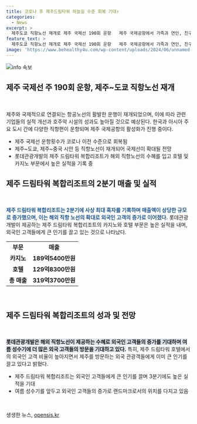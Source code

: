 ```yaml
---
title: 코로나 후 제주드림타워 하늘길 수준 회복 기대↑
categories:
  - News
excerpt: >
  제주도쿄 직항노선 재개로 제주 국제선 190회 운항   제주 국제공항에서 가족과 연인, 친구들이 붐비며 관광객 발걸음이 늘어났다. 코로나19 이전 수준을 회복한 제주 공항 국제선 운항 횟수가 주 190회를 돌파했다. 제주항공, 진에어, 대한항공 등이 중국과 일본을 잇는 직항노선을 재개하며 하늘길이 넓어졌다. 롯데관광개발의 제주 드림타워 복합리조트는 해외 직항노선 확대로 호텔과 카지노 부문에서 큰 실적을 올리고 있으며, 2분기에만 1000억원대 매출을 달성했다. 이어서 여름 성수기에는 외국인 고객 증가로 더 강한 실적이 기대된다.
feature_text: >
  제주도쿄 직항노선 재개로 제주 국제선 190회 운항   제주 국제공항에서 가족과 연인, 친구들이 붐비며 관광객 발걸음이 늘어났다. 코로나19 이전 수준을 회복한 제주 공항 국제선 운항 횟수가 주 190회를 돌파했다. 제주항공, 진에어, 대한항공 등이 중국과 일본을 잇는 직항노선을 재개하며 하늘길이 넓어졌다. 롯데관광개발의 제주 드림타워 복합리조트는 해외 직항노선 확대로 호텔과 카지노 부문에서 큰 실적을 올리고 있으며, 2분기에만 1000억원대 매출을 달성했다. 이어서 여름 성수기에는 외국인 고객 증가로 더 강한 실적이 기대된다.
image: 'https://www.behealthy4u.com/wp-content/uploads/2024/06/unnamed-file.png'
---
```


<p><img src="https://www.behealthy4u.com/wp-content/uploads/2024/06/unnamed-file.png" alt="info 속보" /></p>

<h2 data-ke-size="size26">제주 국제선 주 190회 운항, 제주~도쿄 직항노선 재개</h2>

<p data-ke-size="size16">&nbsp;</p>

<p>제주와 국제적으로 연결되는 항공노선의 활발한 운행이 재개되었으며, 이에 따라 관련 기업들의 실적 개선과 호주악 시설의 성과도 높아질 것으로 예상된다. 한국과 아시아 주요 도시 간에 다양한 직항편이 운항되며 제주 국제공항의 활성화가 진행 중이다.</p>

<ul>
<li>제주 국제선 운항횟수가 코로나 이전 수준으로 회복됨</li>
<li>제주~도쿄, 제주~중국 시안 등 직항노선이 재개되어 국제선이 확대될 전망</li>
<li>롯데관광개발의 제주 드림타워 복합리조트가 해외 직항노선의 수혜를 입고 호텔 및 카지노 부문에서 높은 실적을 기록 중</li>
</ul>

<h2 data-ke-size="size26">제주 드림타워 복합리조트의 2분기 매출 및 실적</h2>

<p data-ke-size="size16">&nbsp;</p>

<p><b><span style="color: #1a5490;">제주 드림타워 복합리조트는 2분기에 사상 최대 흑자를 기록하며 매출액이 상당한 규모로 증가했으며, 이는 해외 직항 노선의 확대로 외국인 고객의 증가로 이어졌다.</span></b> 롯데관광개발이 제공하는 제주 드림타워 복합리조트의 카지노와 호텔 부문은 높은 실적을 내며, 외국인 고객들에게 큰 인기를 끌고 있는 것으로 나타났다.</p>

<table>
  <tr>
    <td style="text-align: center; height: 17px;"><b>부문</b></td>
    <td style="text-align: center; height: 17px;"><b>매출</b></td>
  </tr>
  <tr>
    <td style="text-align: center; height: 17px;"><b>카지노</b></td>
    <td style="text-align: center; height: 17px;"><b>189억5400만원</b></td>
  </tr>
  <tr>
    <td style="text-align: center; height: 17px;"><b>호텔</b></td>
    <td style="text-align: center; height: 17px;"><b>129억8300만원</b></td>
  </tr>
  <tr>
    <td style="text-align: center; height: 17px;"><b>총 매출</b></td>
    <td style="text-align: center; height: 17px;"><b>319억3700만원</b></td>
  </tr>
</table>

<p data-ke-size="size16">&nbsp;</p>

<h2 data-ke-size="size26">제주 드림타워 복합리조트의 성과 및 전망</h2>

<p data-ke-size="size16">&nbsp;</p>

<p><b><span style="background-color: #21538527;">롯데관광개발은 해외 직항노선이 제공하는 수혜로 외국인 고객들의 증가를 기대하며 여름 성수기에 더 많은 외국 고객들의 방문을 기대하고 있다.</span></b> 특히, 제주 드림타워 호텔에서의 외국인 고객 비율이 높아지면서 제주를 방문하는 외국 관광객들에게 이미 큰 인기를 끌고 있다고 밝혔다.</p>

<ul>
<li>제주 드림타워 복합리조트는 외국인 고객들에게 큰 인기를 끌며 3분기에도 높은 실적을 기대</li>
<li>여름 성수기를 앞두고 외국인 고객들의 증가로 랜드마크로서의 위치를 다지고 있음</li>
</ul>

<p data-ke-size="size16">&nbsp;</p>
생생한 뉴스, <a href="https://opensis.kr" rel="dofollow">opensis.kr</a>


